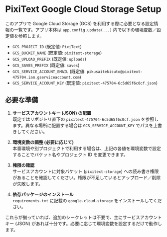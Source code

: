 # PixiText Google Cloud Storage Setup

このアプリで Google Cloud Storage (GCS) を利用する際に必要となる設定情報の一覧です。アプリ本体は `app.config.update(...)` 内で以下の環境変数／設定値を参照します。

- `GCS_PROJECT_ID` (既定値: `PixiText`)
- `GCS_BUCKET_NAME` (既定値: `pixitext-storage`)
- `GCS_UPLOAD_PREFIX` (既定値: `uploads`)
- `GCS_SAVES_PREFIX` (既定値: `saves`)
- `GCS_SERVICE_ACCOUNT_EMAIL` (既定値: `pikusaitekisuto@pixitext-475704.iam.gserviceaccount.com`)
- `GCS_SERVICE_ACCOUNT_KEY` (既定値: `pixitext-475704-6c5d65f6c0cf.json`)

## 必要な準備

1. **サービスアカウントキー (JSON) の配置**  
   既定ではリポジトリ直下の `pixitext-475704-6c5d65f6c0cf.json` を参照します。異なる場所に配置する場合は `GCS_SERVICE_ACCOUNT_KEY` でパスを上書きしてください。

2. **環境変数の調整 (必要に応じて)**  
   本番環境や別プロジェクトで利用する場合は、上記の各値を環境変数で設定することでバケット名やプロジェクト ID を変更できます。

3. **権限の確認**  
   サービスアカウントに対象バケット (`pixitext-storage`) への読み書き権限があることを確認してください。権限が不足しているとアップロード／削除が失敗します。

4. **依存パッケージのインストール**  
   `requirements.txt` に記載の `google-cloud-storage` をインストールしてください。

これらが揃っていれば、追加のシークレットは不要で、主にサービスアカウントキー (JSON) があれば十分です。必要に応じて環境変数を設定するだけで動作します。
